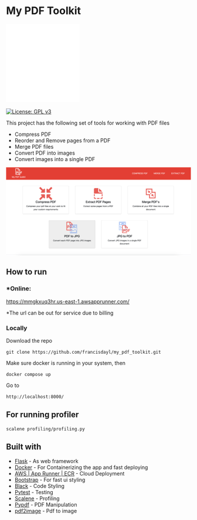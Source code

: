 # My PDF Toolkit
<img src="static/assets/pdf_toolkit.png" width="200"/>

[![License: GPL v3](https://img.shields.io/badge/License-GPLv3-blue.svg)](https://www.gnu.org/licenses/gpl-3.0)

This project has the following set of tools for working with PDF files

* Compress PDF
* Reorder and Remove pages from a PDF
* Merge PDF files
* Convert PDF into images
* Convert images into a single PDF

<img src="static/assets/capture.png" width="600"/>

## How to run

### *Online: 
https://mmgkxuq3hr.us-east-1.awsapprunner.com/ 

*The url can be out for service due to billing

### Locally

Download the repo
```
git clone https://github.com/francisdayl/my_pdf_toolkit.git
```
Make sure docker is running in your system, then

```
docker compose up
```

Go to

```
http://localhost:8000/
```

## For running profiler
```
scalene profiling/profiling.py
```


## Built with


- [Flask](https://flask.palletsprojects.com/en/3.0.x/) - As web framework
- [Docker](https://www.docker.com/) - For Containerizing the app and fast deploying
- [AWS | App Runner | ECR](https://aws.amazon.com/apprunner/) - Cloud Deployment
- [Bootstrap](https://getbootstrap.com/) - For fast ui styling
- [Black](https://pypi.org/project/black/) - Code Styling
- [Pytest](https://docs.pytest.org/en/stable/) - Testing
- [Scalene](https://pypi.org/project/scalene/0.9.15/) - Profiling
- [Pypdf](https://pypi.org/project/pypdf/) - PDF Manipulation
- [pdf2image](https://pypi.org/project/pdf2image/) - Pdf to image